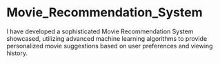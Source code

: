 # Movie_Recommendation_System
I have developed a sophisticated Movie Recommendation System showcased, utilizing advanced machine learning algorithms to provide personalized movie suggestions based on user preferences and viewing history.
